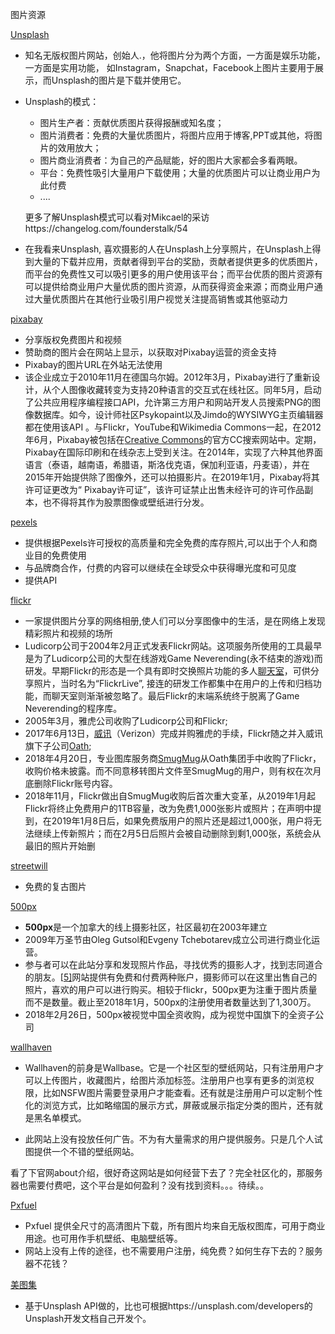 图片资源

[Unsplash](https://unsplash.com)

* 知名无版权图片网站，创始人.，他将图片分为两个方面，一方面是娱乐功能，一方面是实用功能， 如Instagram，Snapchat，Facebook上图片主要用于展示，而Unsplash的图片是下载并使用它。

* Unsplash的模式：

  * 图片生产者：贡献优质图片获得报酬或知名度；
  * 图片消费者：免费的大量优质图片，将图片应用于博客,PPT或其他，将图片的效用放大；
  * 图片商业消费者：为自己的产品赋能，好的图片大家都会多看两眼。
  * 平台：免费性吸引大量用户下载使用；大量的优质图片可以让商业用户为此付费
  * ....

  更多了解Unsplash模式可以看对Mikcael的采访https://changelog.com/founderstalk/54

* 在我看来Unsplash, 喜欢摄影的人在Unsplash上分享照片，在Unsplash上得到大量的下载并应用，贡献者得到平台的奖励，贡献者提供更多的优质图片，而平台的免费性又可以吸引更多的用户使用该平台；而平台优质的图片资源有可以提供给商业用户大量优质的图片资源，从而获得资金来源；而商业用户通过大量优质图片在其他行业吸引用户视觉关注提高销售或其他驱动力

[pixabay](https://pixabay.com/)

* 分享版权免费图片和视频
* 赞助商的图片会在网站上显示，以获取对Pixabay运营的资金支持
* Pixabay的图片URL在外站无法使用
* 该企业成立于2010年11月在德国乌尔姆。2012年3月，Pixabay进行了重新设计，从个人图像收藏转变为支持20种语言的交互式在线社区。同年5月，启动了公共应用程序编程接口API，允许第三方用户和网站开发人员搜索PNG的图像数据库。如今，设计师社区Psykopaint以及Jimdo的WYSIWYG主页编辑器都在使用该API 。与Flickr，YouTube和Wikimedia Commons一起，在2012年6月，Pixabay被包括在[Creative Commons](https://en.wikipedia.org/wiki/Creative_Commons)的官方CC搜索网站中。定期，Pixabay在国际印刷和在线杂志上受到关注。在2014年，实现了六种其他界面语言（泰语，越南语，希腊语，斯洛伐克语，保加利亚语，丹麦语），并在2015年开始提供除了图像外，还可以拍摄影片。在2019年1月，Pixabay将其许可证更改为“ Pixabay许可证”，该许可证禁止出售未经许可的许可作品副本，也不得将其作为股票图像或壁纸进行分发。

[pexels](https://www.pexels.com/)

* 提供根据Pexels许可授权的高质量和完全免费的库存照片,可以出于个人和商业目的免费使用
* 与品牌商合作，付费的内容可以继续在全球受众中获得曝光度和可见度
* 提供API

[flickr](https://www.flickr.com)

* 一家提供图片分享的网络相册,使人们可以分享图像中的生活，是在网络上发现精彩照片和视频的场所
* Ludicorp公司于2004年2月正式发表Flickr网站。这项服务所使用的工具最早是为了Ludicorp公司的大型在线游戏Game Neverending(永不结束的游戏)而研发。早期Flickr的形态是一个具有即时交换照片功能的多人[聊天室](https://zh.wikipedia.org/wiki/聊天室)，可供分享照片，当时名为“FlickrLive”, 接连的研发工作都集中在用户的上传和归档功能，而聊天室则渐渐被忽略了。最后Flickr的末端系统终于脱离了Game Neverending的程序库。
* 2005年3月，雅虎公司收购了Ludicorp公司和Flickr;
* 2017年6月13日，[威讯](https://zh.wikipedia.org/wiki/威訊)（Verizon）完成并购雅虎的手续，Flickr随之并入威讯旗下子公司[Oath](https://zh.wikipedia.org/wiki/Oath);
* 2018年4月20日，专业图库服务商[SmugMug](https://zh.wikipedia.org/w/index.php?title=SmugMug&action=edit&redlink=1)从Oath集团手中收购了Flickr，收购价格未披露。而不同意移转图片文件至SmugMug的用户，则有权在次月底删除Flickr账号内容。
* 2018年11月，Flickr做出自SmugMug收购后首次重大变革，从2019年1月起Flickr将终止免费用户的1TB容量，改为免费1,000张影片或照片；在声明中提到，在2019年1月8日后，如果免费版用户的照片还是超过1,000张，用户将无法继续上传新照片；而在2月5日后照片会被自动删除到剩1,000张，系统会从最旧的照片开始删

[streetwill](http://streetwill.co/)

* 免费的复古图片

[500px](https://500px.me/)

* **500px**是一个加拿大的线上摄影社区，社区最初在2003年建立
* 2009年万圣节由Oleg Gutsol和Evgeny Tchebotarev成立公司进行商业化运营。
* 参与者可以在此站分享和发现照片作品，寻找优秀的摄影人才，找到志同道合的朋友。[[5\]](https://zh.wikipedia.org/wiki/500px#cite_note-5)网站提供有免费和付费两种账户，摄影师可以在这里出售自己的照片，喜欢的用户可以进行购买。相较于flickr，500px更为注重于图片质量而不是数量。截止至2018年1月，500px的注册使用者数量达到了1,300万。
* 2018年2月26日，500px被视觉中国全资收购，成为视觉中国旗下的全资子公司

[wallhaven](https://alpha.wallhaven.cc/random)

- Wallhaven的前身是Wallbase。它是一个社区型的壁纸网站，只有注册用户才可以上传图片，收藏图片，给图片添加标签。注册用户也享有更多的浏览权限，比如NSFW图片需要登录用户才能查看。还有就是注册用户可以定制个性化的浏览方式，比如略缩国的展示方式，屏蔽或展示指定分类的图片，还有就是黑名单模式。

* 此网站上没有投放任何广告。不为有大量需求的用户提供服务。只是几个人试图提供一个不错的壁纸网站。

看了下官网about介绍，很好奇这网站是如何经营下去了？完全社区化的，那服务器也需要付费吧，这个平台是如何盈利？没有找到资料。。。待续。。

[Pxfuel ]([https://www.pxfuel.com](https://www.pxfuel.com/))

* Pxfuel 提供全尺寸的高清图片下载，所有图片均来自无版权图库，可用于商业用途。也可用作手机壁纸、电脑壁纸等。
* 网站上没有上传的途径，也不需要用户注册，纯免费？如何生存下去的？服务器不花钱？

[美图集](https://photo.ihansen.org/)

- 基于Unsplash API做的，比也可根据https://unsplash.com/developers的Unsplash开发文档自己开发个。